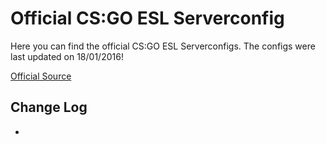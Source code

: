 # Official CS:GO ESL Serverconfig

Here you can find the official CS:GO ESL Serverconfigs. The configs were last updated on 18/01/2016!

[Official Source](https://play.eslgaming.com/download/26251762/)

## Change Log

-
